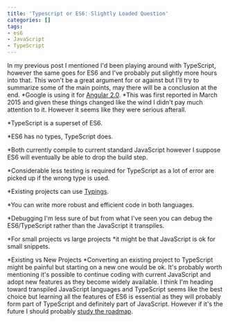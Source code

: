 ```yaml
---
title: 'Typescript or ES6: Slightly Loaded Question'
categories: []
tags:
- es6
- JavaScript
- TypeScript
---
```


In my previous post I mentioned I'd been playing around with TypeScript, however the same goes for ES6 and I've probably put slightly more hours into that. This won't be a great argument for or against but I'll try to summarize some of the main points, may there will be a conclusion at the end. 
*Google is using it for 
[Angular 2.0](http://techcrunch.com/2015/03/05/microsoft-and-google-collaborate-on-typescript-hell-has-not-frozen-over-yet/). 
*This was first reported in March 2015 and given these things changed like the wind I didn't pay much attention to it. However it seems like they were serious afterall.
 
*TypeScript is a superset of ES6.
 
*ES6 has no types, TypeScript does.
 
*Both currently compile to current standard JavaScript however I suppose ES6 will 
eventually be able to drop the build step.
 
*Considerable less testing is required for TypeScript as a lot of error are picked up if the wrong type is used.
 
*Existing projects can use 
[Typings](https://github.com/borisyankov/DefinitelyTyped).
 
*You can write more robust and efficient code in both languages.
 
*Debugging I'm less sure of but from what I've seen you can debug the ES6/TypeScript rather than the JavaScript it transpiles.
 
*For small projects vs large projects 
*it might be that JavaScript is ok for small snippets.
 
*Existing vs New Projects 
*Converting an existing project to TypeScript might be painful but starting on a new one would be ok. 
It's probably worth mentioning it's possible to continue coding with current JavaScript and adopt new features as they become widely available. 
I think I'm heading toward transpiled JavaScript languages and TypeScript seems like the best choice but learning all the features of ES6 is essential as they will probably form part of TypeScript and definitely part of JavaScript. However if it's the future I should probably 
[study the roadmap](https://github.com/Microsoft/TypeScript/wiki/Roadmap).
